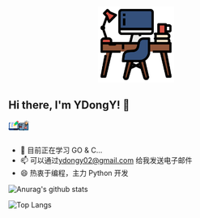 <p align="center">
  <img src="https://raw.githubusercontent.com/YDongY/YDongY/master/assets/workspace.svg" width="150px" height="150px"/>
</p>

## Hi there, I'm YDongY! 👋

<a href="https://ydongy.cn">
  <img align="left" alt="YDongY | Blog" width="20px" src="https://raw.githubusercontent.com/YDongY/YDongY/master/assets/laptop.svg" />
</a>
<a href="https://coding.ydongy.cn">
  <img align="left" alt="YDongY | Coding" width="20px" src="https://raw.githubusercontent.com/YDongY/YDongY/master/assets/open-book.svg" />
</a>

<br />
<br />

- 🌱 目前正在学习 GO & C...
- 📫 可以通过<ydongy02@gmail.com> 给我发送电子邮件
- 😄 热衷于编程，主力 Python 开发

![Anurag's github stats](https://github-readme-stats.vercel.app/api?username=YDongY&show_icons=true&theme=gruvbox) 

![Top Langs](https://github-readme-stats.vercel.app/api/top-langs/?username=YDongY&layout=compact&theme=gruvbox)
